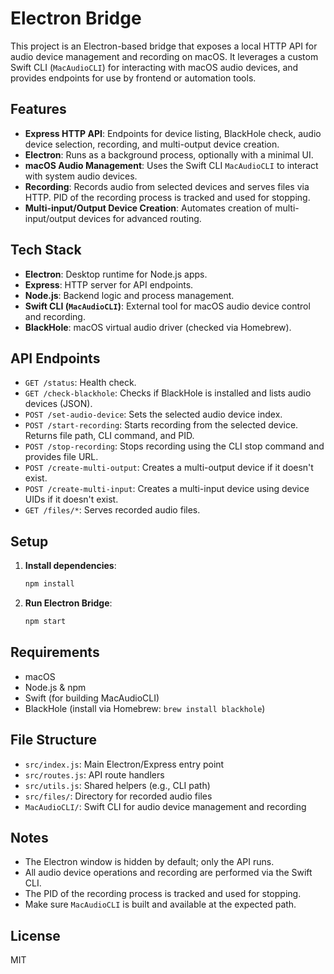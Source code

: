 # Electron Bridge

This project is an Electron-based bridge that exposes a local HTTP API for audio device management and recording on macOS. It leverages a custom Swift CLI (`MacAudioCLI`) for interacting with macOS audio devices, and provides endpoints for use by frontend or automation tools.

## Features

- **Express HTTP API**: Endpoints for device listing, BlackHole check, audio device selection, recording, and multi-output device creation.
- **Electron**: Runs as a background process, optionally with a minimal UI.
- **macOS Audio Management**: Uses the Swift CLI `MacAudioCLI` to interact with system audio devices.
- **Recording**: Records audio from selected devices and serves files via HTTP. PID of the recording process is tracked and used for stopping.
- **Multi-input/Output Device Creation**: Automates creation of multi-input/output devices for advanced routing.

## Tech Stack

- **Electron**: Desktop runtime for Node.js apps.
- **Express**: HTTP server for API endpoints.
- **Node.js**: Backend logic and process management.
- **Swift CLI (`MacAudioCLI`)**: External tool for macOS audio device control and recording.
- **BlackHole**: macOS virtual audio driver (checked via Homebrew).

## API Endpoints

- `GET /status`: Health check.
- `GET /check-blackhole`: Checks if BlackHole is installed and lists audio devices (JSON).
- `POST /set-audio-device`: Sets the selected audio device index.
- `POST /start-recording`: Starts recording from the selected device. Returns file path, CLI command, and PID.
- `POST /stop-recording`: Stops recording using the CLI stop command and provides file URL.
- `POST /create-multi-output`: Creates a multi-output device if it doesn't exist.
- `POST /create-multi-input`: Creates a multi-input device using device UIDs if it doesn't exist.
- `GET /files/*`: Serves recorded audio files.

## Setup

1. **Install dependencies**:
   ```sh
   npm install
   ```
2. **Run Electron Bridge**:
   ```sh
   npm start
   ```

## Requirements

- macOS
- Node.js & npm
- Swift (for building MacAudioCLI)
- BlackHole (install via Homebrew: `brew install blackhole`)

## File Structure

- `src/index.js`: Main Electron/Express entry point
- `src/routes.js`: API route handlers
- `src/utils.js`: Shared helpers (e.g., CLI path)
- `src/files/`: Directory for recorded audio files
- `MacAudioCLI/`: Swift CLI for audio device management and recording

## Notes

- The Electron window is hidden by default; only the API runs.
- All audio device operations and recording are performed via the Swift CLI.
- The PID of the recording process is tracked and used for stopping.
- Make sure `MacAudioCLI` is built and available at the expected path.

## License

MIT
